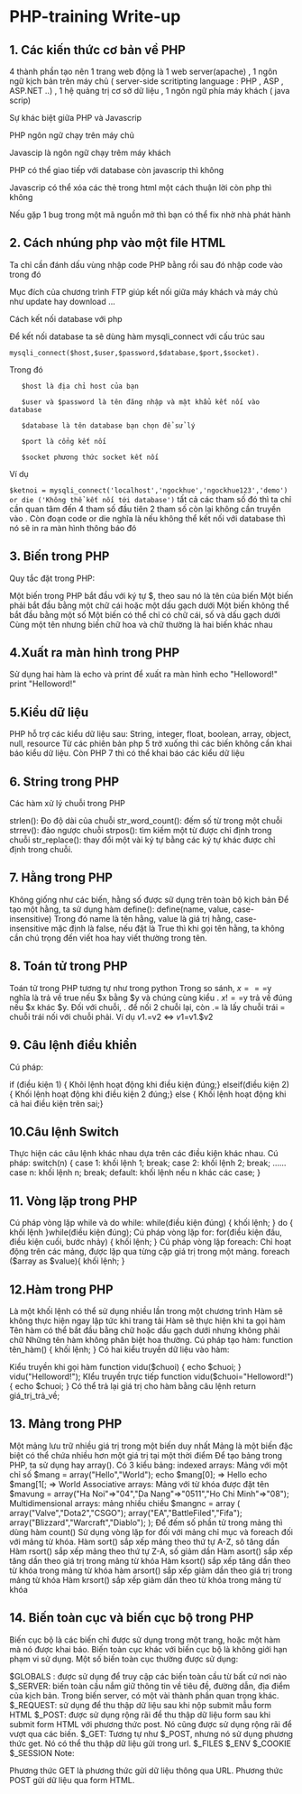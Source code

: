# PHP-training Write-up 

## 1. Các kiến thức cơ bản về PHP
4 thành phần tạo nên 1 trang web động là 1 web server(apache) , 1 ngôn ngữ kịch bản trên máy chủ ( server-side scritipting language : PHP , ASP , ASP.NET ..) , 1 hệ quảng trị cơ sở dữ liệu , 1 ngôn ngữ phía máy khách ( java scrip)

Sự khác biệt giữa PHP và Javascrip 

PHP ngôn ngữ chạy trên máy chủ

Javascip là ngôn ngữ chạy trêm máy khách

PHP có thể giao tiếp với database còn javascrip thì không

Javascrip có thể xóa các thẻ trong html một cách thuận lời còn php thì không 

Nếu gặp 1 bug trong một mã nguồn mở thì bạn có thể fix nhờ nhà phát hành 

## 2. Cách nhúng php vào một file HTML

Ta chỉ cần đánh dấu vùng nhập code PHP bằng <?php   ?> rồi sau đó nhập code vào trong đó 

Mục đích của chương trình FTP giúp kết nối giữa máy khách và máy chủ như update hay download ...

Cách kết nối database với php

Để kết nối database ta sẽ dùng hàm mysqli_connect với cấu trúc sau

`mysqli_connect($host,$user,$password,$database,$port,$socket).`

Trong đó 

       $host là địa chỉ host của bạn

       $user và $password là tên đăng nhập và mật khẩu kết nối vào database

       $database là tên database bạn chọn để sử lý

       $port là cổng kết nối 

       $socket phương thức socket kết nối


Ví dụ 

`$ketnoi = mysqli_connect('localhost','ngockhue','ngockhue123','demo') or die ('Không thể kết nối tới database')`
tất cả các tham số đó thì ta chỉ cần quan tâm đến 4 tham số đầu tiên 2 tham số còn lại không cần truyền vào . Còn đoạn code or die nghĩa là nếu không thể kết nối với database thì nó sẽ in ra màn hình thông báo đó 
## 3. Biến trong PHP

Quy tắc đặt trong PHP:

Một biến trong PHP bắt đầu với ký tự $, theo sau nó là tên của biến
Một biến phải bắt đầu bằng một chữ cái hoặc một dấu gạch dưới
Một biến không thể bắt đầu bằng một số
Một biến có thể chỉ có chữ cái, số và dấu gạch dưới
Cùng một tên nhưng biến chữ hoa và chữ thường là hai biến khác nhau
## 4.Xuất ra màn hình trong PHP

Sử dụng hai hàm là echo và print để xuất ra màn hình echo "Helloword!" print "Helloword!"

## 5.Kiểu dữ liệu

PHP hỗ trợ các kiểu dữ liệu sau: String, integer, float, boolean, array, object, null, resource
Từ các phiên bản php 5 trở xuống thì các biến không cần khai báo kiểu dữ liệu. Còn PHP 7 thì có thể khai báo các kiểu dữ liệu

## 6. String trong PHP

Các hàm xử lý chuỗi trong PHP

strlen(): Đo độ dài của chuỗi
str_word_count(): đếm số từ trong một chuỗi
strrev(): đảo ngược chuỗi
strpos(): tìm kiếm một từ được chỉ định trong chuỗi
str_replace(): thay đổi một vài ký tự bằng các ký tự khác được chỉ định trong chuỗi.
## 7. Hằng trong PHP

Không giống như các biến, hằng số được sữ dụng trên toàn bộ kịch bản
Để tạo một hằng, ta sử dụng hàm define():
define(name, value, case-insensitive) Trong đó name là tên hằng, value là giá trị hằng, case-insensitive mặc định là false, nếu đặt là True thì khi gọi tên hằng, ta không cần chú trọng đến viết hoa hay viết thường trong tên.
## 8. Toán tử trong PHP

Toán tử trong PHP tương tự như trong python
Trong so sánh, $x===$y nghĩa là trả về true nếu $x bằng $y và chúng cùng kiểu . $x!==$y trả về đúng nếu $x khác $y.
Đối với chuỗi, . để nối 2 chuỗi lại, còn .= là lấy chuỗi trái = chuỗi trái nối với chuỗi phải. Ví dụ $v1.=$v2 <=> $v1=$v1.$v2
## 9. Câu lệnh điều khiển

Cú pháp:

if (điều kiện 1)
{ Khôi lệnh hoạt động khi điều kiện đúng;}
elseif(điều kiện 2)
{ Khối lệnh hoạt động khi điều kiện 2 đúng;}
else
{ Khối lệnh hoạt động khi cả hai điều kiện trên sai;}
## 10.Câu lệnh Switch

Thực hiện các câu lệnh khác nhau dựa trên các điều kiện khác nhau.
Cú pháp:
switch(n)
{
    case 1:
        khối lệnh 1;
        break;
    case 2:
        khối lệnh 2;
        break;
    ......
    case n:
        khối lệnh n;
        break;
    default:
        khối lệnh nếu n khác các case;
}
## 11. Vòng lặp trong PHP

Cú pháp vòng lặp while và do while:
while(điều kiện đúng)
{
    khối lệnh;
}
do
{
    khối lệnh
}while(điều kiện đúng);
Cú pháp vòng lặp for:
for(điều kiện đầu, điều kiện cuối, bước nhảy)
{
    khối lệnh;
}
Cú pháp vòng lặp foreach: Chỉ hoạt động trên các mảng, được lặp qua từng cặp giá trị trong một mảng.
foreach ($array as $value){
    khối lệnh;
}
## 12.Hàm trong PHP

Là một khối lệnh có thể sử dụng nhiều lần trong một chương trình
Hàm sẽ không thực hiện ngay lập tức khi trang tải
Hàm sẽ thực hiện khi ta gọi hàm
Tên hàm có thể bắt đầu bằng chữ hoặc dấu gạch dưới nhưng không phải chữ
Những tên hàm không phân biệt hoa thường.
Cú pháp tạo hàm:
function tên_hàm()
{
    khối lệnh;
}
Có hai kiểu truyền dữ liệu vào hàm:

Kiểu truyền khi gọi hàm
function vidu($chuoi)
{
    echo $chuoi;
}
vidu("Helloword!");
KIểu truyền trực tiếp
function vidu($chuoi="Helloword!")
{
    echo $chuoi;
}
Có thể trả lại giá trị cho hàm bằng câu lệnh return giá_trị_trả_về;
## 13. Mảng trong PHP

Một mảng lưu trữ nhiều giá trị trong một biến duy nhất
Mảng là một biến đặc biệt có thể chứa nhiều hơn một giá trị tại một thời điểm
Để tạo bảng trong PHP, ta sử dụng hay array(). Có 3 kiểu bảng:
indexed arrays: Mảng với một chỉ số
$mang = array("Hello","World");
echo $mang[0]; => Hello
echo $mang[1[; => World
Associative arrays: Mảng với từ khóa được đặt tên
$mavung = array("Ha Noi"=>"04","Da Nang"=>"0511","Ho Chi Minh"=>"08");
Multidimensional arrays: mảng nhiều chiều
$mangnc = array
    (
        array("Valve","Dota2","CSGO");
        array("EA","BattleFiled","Fifa");
        array("Blizzard","Warcraft","Diablo");
    );
Để đếm số phần tử trong mảng thì dùng hàm count()
Sử dụng vòng lặp for đối với mảng chỉ mục và foreach đối với mảng từ khóa.
Hàm sort() sắp xếp mảng theo thứ tự A-Z, sô tăng dần
Hàm rsort() sắp xếp mảng theo thứ tự Z-A, số giảm dần
Hàm asort() sắp xếp tăng dần theo giá trị trong mảng từ khóa
Hàm ksort() sắp xếp tăng dần theo từ khóa trong mảng từ khóa
hàm arsort() sắp xếp giảm dần theo giá trị trong mảng từ khóa
Hàm krsort() sắp xếp giảm dần theo từ khóa trong mảng từ khóa
## 14. Biến toàn cục và biến cục bộ trong PHP

Biến cục bộ là các biến chỉ được sử dụng trong một trang, hoặc một hàm mà nó được khai báo.
Biến toàn cục khác với biến cục bộ là không giới hạn phạm vi sử dụng.
Một số biến toàn cục thường được sử dụng:

$GLOBALS : được sử dụng để truy cập các biến toàn cầu từ bất cứ nơi nào
$_SERVER: biến toàn cầu nắm giữ thông tin về tiêu đề, đường dẫn, địa điểm của kịch bản. Trong biến server, có một vài thành phần quan trọng khác.
$_REQUEST: sử dụng để thu thập dữ liệu sau khi nộp submit mẫu form HTML
$_POST: được sử dụng rộng rãi để thu thập dữ liệu form sau khi submit form HTML với phương thức post. Nó cũng được sử dụng rộng rãi để vượt qua các biến.
$_GET: Tương tự như $_POST, nhưng nó sử dụng phương thức get. Nó có thể thu thập dữ liệu gửi trong url.
$_FILES
$_ENV
$_COOKIE
$_SESSION
Note:

Phương thức GET là phương thức gửi dữ liệu thông qua URL. Phương thức POST gửi dữ liệu qua form HTML.



